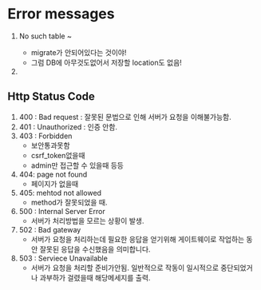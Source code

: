 # Error messages

1. No such table ~
   - migrate가 안되어있다는 것이야!
   - 그럼 DB에 아무것도없어서 저장할 location도 없음!



2. 



## Http Status Code

1. 400 : Bad request : 잘못된 문법으로 인해 서버가 요청을 이해불가능함.
2. 401 : Unauthorized : 인증 안함.
3. 403 : Forbidden
   - 보안통과못함
   - csrf_token없을때
   - admin만 접근할 수 있을때 등등
4. 404: page not found
   - 페이지가 없을때
5. 405: mehtod not allowed
   - method가 잘못되었을 때. 
6. 500 : Internal Server Error
   - 서버가 처리방법을 모르는 상황이 발생.
7. 502 : Bad gateway
   - 서버가 요청을 처리하는데 필요한 응답을 얻기위해 게이트웨이로 작업하는 동안 잘못된 응답을 수신했음을 의미합니다.
8. 503 : Serviece Unavailable
   - 서버가 요청을 처리할 준비가안됨. 일반적으로 작동이 일시적으로 중단되었거나 과부하가 걸렸을때 해당메세지를 출력.